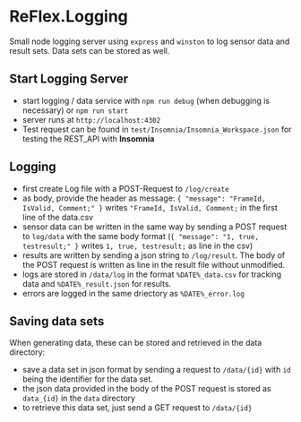 # ReFlex.Logging

Small node logging server using `express` and `winston` to log sensor data and result sets. Data sets can be stored as well.

## Start Logging Server

* start logging / data service with `npm run debug` (when debugging is necessary) or `npm run start`
* server runs at `http://localhost:4302`
* Test request can be found in `test/Insomnia/Insomnia_Workspace.json` for testing the REST_API with **Insomnia**

## Logging

* first create Log file with a POST-Request to `/log/create`
* as body, provide the header as message: `{ "message": "FrameId, IsValid, Comment;" }` writes `"FrameId, IsValid, Comment;` in the first line of the data.csv
* sensor data can be written in the same way by sending a POST request to `log/data` with the same body format (`{ "message": "1, true, testresult;" }` writes `1, true, testresult;` as line in the csv)
* results are written by sending a json string to `/log/result`. The body of the POST request is written as line in the result file without unmodified.
* logs are stored in `/data/log` in the format `%DATE%_data.csv` for tracking data and `%DATE%_result.json` for results.
* errors are logged in the same driectory as `%DATE%_error.log`

## Saving data sets

When generating data, these can be stored and retrieved in the data directory:

* save a data set in json format by sending a request to `/data/{id}` with `id` being the identifier for the data set.
* the json data provided in the body of the POST request is stored as `data_{id}` in the `data` directory
* to retrieve this data set, just send a GET request to `/data/{id}`
